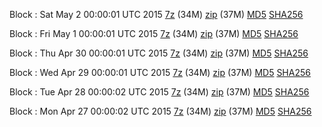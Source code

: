 Block : Sat May  2 00:00:01 UTC 2015 [7z](https://transfer.sh/UaUuf/bootstrap.dat.20150502.7z) (34M) [zip](https://transfer.sh/PLVsB/bootstrap.dat.20150502.zip) (37M) [MD5](https://transfer.sh/16U8qu/md5.txt) [SHA256](https://transfer.sh/1e8fTh/sha256.txt)

Block : Fri May  1 00:00:01 UTC 2015 [7z](https://transfer.sh/cUHOT/bootstrap.dat.20150501.7z) (34M) [zip](https://transfer.sh/15SI5U/bootstrap.dat.20150501.zip) (37M) [MD5](https://transfer.sh/1dzoia/md5.txt) [SHA256](https://transfer.sh/zPOH2/sha256.txt)

Block : Thu Apr 30 00:00:01 UTC 2015 [7z](https://transfer.sh/Qgayh/bootstrap.dat.20150430.7z) (34M) [zip](https://transfer.sh/7Qceu/bootstrap.dat.20150430.zip) (37M) [MD5](https://transfer.sh/wj45G/md5.txt) [SHA256](https://transfer.sh/grBkV/sha256.txt)

Block : Wed Apr 29 00:00:01 UTC 2015 [7z](https://transfer.sh/Sfz3K/bootstrap.dat.20150429.7z) (34M) [zip](https://transfer.sh/oG082/bootstrap.dat.20150429.zip) (37M) [MD5](https://transfer.sh/rZNwM/md5.txt) [SHA256](https://transfer.sh/1fbwbm/sha256.txt)

Block : Tue Apr 28 00:00:02 UTC 2015 [7z](https://transfer.sh/wlp3O/bootstrap.dat.20150428.7z) (34M) [zip](https://transfer.sh/8jRvc/bootstrap.dat.20150428.zip) (37M) [MD5](https://transfer.sh/UNLr6/md5.txt) [SHA256](https://transfer.sh/LNSwi/sha256.txt)

Block : Mon Apr 27 00:00:02 UTC 2015 [7z](https://transfer.sh/cRZUN/bootstrap.dat.20150427.7z) (34M) [zip](https://transfer.sh/1dzp9R/bootstrap.dat.20150427.zip) (37M) [MD5](https://transfer.sh/woNig/md5.txt) [SHA256](https://transfer.sh/LSPRq/sha256.txt)
